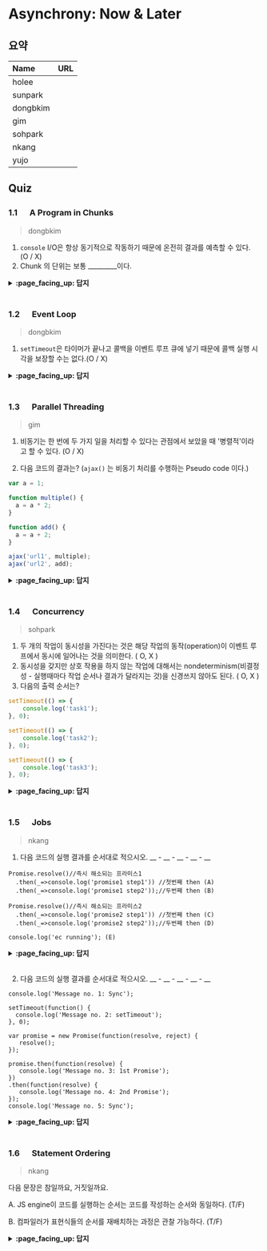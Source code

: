 # Asynchrony: Now & Later

## 요약
| Name | URL |
|:---|:---|
| holee |  |
| sunpark |  |
| dongbkim |  |
| gim |  |
| sohpark |  |
| nkang |  |
| yujo |  |

## Quiz
### 1.1 　  A Program in Chunks

> dongbkim

1. `console` I/O은 항상 동기적으로 작동하기 때문에 온전히 결과를 예측할 수 있다. (O / X)
2. Chunk 의 단위는 보통 _________이다.


<details>
<summary> <b> :page_facing_up: 답지 </b>  </summary>
<div markdown="1">

1. `console` I/O은 항상 동기적으로 작동하기 때문에 온전히 결과를 예측할 수 있다. (O / **X**)
`console` I/O는 성능상 유리할 경우 백그라운드에서 비동기적으로 처리되므로 "항상 동기적으로 작동된다"는 것은 옳지 않으며,  그로 인한 지연 발생 가능성 때문에 예상치 못한 결과를 얻게 될 수 있으므로 "온전히 결과를 예측할 수 있다"고 볼 수 없다.        
 it may perform better (from the page/UI perspective) for a browser to handle console I/O asynchronously in the background, without you perhaps even knowing that occurred. ...(중략)... Just be aware of this possible asynchronicity in I/O in case you ever run into issues in debugging where objects have been modified after a console.log(..) statement and yet you see the unexpected modifications show up.



2. Chunk 의 단위는 보통 **function** 이다.




</div>
</details>
<br>


### 1.2 　  Event Loop

> dongbkim

1. `setTimeout`은 타이머가 끝나고 콜백을 이벤트 루프 큐에 넣기 때문에 콜백 실행 시각을 보장할 수는 없다.(O / X)

<details>
<summary> <b> :page_facing_up: 답지 </b>  </summary>
<div markdown="1">

1. `setTimeout`은 타이머가 끝나고 콜백을 이벤트 루프 큐에 넣기 때문에 콜백 실행 시각을 보장할 수는 없다.(O /** X**)       

"`setTimeout`은 ... 콜백을 이벤트 루프 큐에 넣기 때문에 "이 틀렸다.    
It's important to note that setTimeout(..) doesn't put your callback on the event loop queue. What it does is set up a timer.       


</div>
</details>
<br>


### 1.3 　  Parallel Threading

> gim

1. 비동기는 한 번에 두 가지 일을 처리할 수 있다는 관점에서 보았을 때 '병렬적'이라고 할 수 있다. (O / X)

2. 다음 코드의 결과는? (`ajax()` 는 비동기 처리를 수행하는 Pseudo code 이다.)

```js
var a = 1;

function multiple() {
  a = a * 2;
}

function add() {
  a = a + 2;
}

ajax('url1', multiple);
ajax('url2', add);
```

<details>
<summary> <b> :page_facing_up: 답지 </b>  </summary>
<div markdown="1">

1. 비동기적 수행은 한 번에 두 가지 일을 처리할 수 있다는 관점에서 보았을 때 '병렬적'이라고 할 수 있다. (O / __X__)

> 싱글 스레드로 동작하는 엔진과 호스팅 환경의 이벤트 루프의 상호 작용으로 적절하게 동기적으로 처리할 뿐이지만, 그 속도가 아주 빠르기 때문에 우리가 인식하기에는 '병렬적'으로 처리하는 것처럼 보일 수 있다.

2. 다음 코드의 결과는? (ajax() 는 비동기 처리를 수행하는 Pseudo code 이다.)

> 알 수 없다. 두 실행문 중 먼저 응답이 된 순서대로 콜백을 실행하게 되기 때문에 조건에 따라 달라질 수 있고, 이렇게 예측 불가능한 조건을 race condition(경합 조건)이라고 한다.

</div>
</details>
<br>

### 1.4 　  Concurrency

> sohpark

1. 두 개의 작업이 동시성을 가진다는 것은 해당 작업의 동작(operation)이 이벤트 루프에서 동시에 일어나는 것을 의미한다. ( O, X )
2. 동시성을 갖지만 상호 작용을 하지 않는 작업에 대해서는 nondeterminism(비결정성 - 실행때마다 작업 순서나 결과가 달라지는 것)을 신경쓰지 않아도 된다. ( O, X )
3. 다음의 출력 순서는?
```javascript
setTimeout(() => {
    console.log('task1');
}, 0);

setTimeout(() => {
    console.log('task2');
}, 0);

setTimeout(() => {
    console.log('task3');
}, 0);
```

<details>
<summary> <b> :page_facing_up: 답지 </b>  </summary>
<div markdown="1">

1. X
> "Process 1" and "Process 2" run concurrently (task-level parallel), but their individual events run sequentially on the event loop queue.
2. O
> As two or more "processes" are interleaving their steps/events concurrently within the same program, they don't necessarily need to interact with each other if the tasks are unrelated. If they don't interact, nondeterminism is perfectly acceptable.
3. 출력 순서는 적힌 순서대로 보장되지 않는다. 고로 매번 달라질 수 있기에 알 수가 없다.

</div>
</details>
<br>

### 1.5 　  Jobs


> nkang
1. 다음 코드의 실행 결과를 순서대로 적으시오. __ - __ - __ - __ - __
```
Promise.resolve()//즉시 해소되는 프라미스1
  .then(_=>console.log('promise1 step1')) //첫번째 then (A)
  .then(_=>console.log('promise1 step2'));//두번째 then (B)

Promise.resolve()//즉시 해소되는 프라미스2
  .then(_=>console.log('promise2 step1')) //첫번째 then (C)
  .then(_=>console.log('promise2 step2'));//두번째 then (D)

console.log('ec running'); (E)

```

<details>
<summary> <b> :page_facing_up: 답지 </b>  </summary>
<div markdown="1">

E-A-C-B-D
```
ec running
promise1 step1
promise2 step1
promise1 step2
promise2 step2
```
프라미스의 then은 즉시 잡큐에 넣도록 스펙에서 규정하고 있으므로 즉시 해소된다 하더라도 현재 실행 중인 EC가 완료된 후 다음 잡으로 실행됨.

resolve로 즉시 해소되어도 then의 함수는 바로 호출되지 않고 우선 EC가 다 해소된 이후 잡큐에서 꺼내 실행됨

- 처음 등장한 프라미스1의 첫 번째 then이 잡큐에 등록
- 이 시점에서 then은 실행되지 않으므로 두 번째 then은 무시
- 이어 두 번째 등장한 프라미스2의 첫 번째 then이 잡큐에 등록. 이제 잡큐에는 두 개의 PromiseJobs가 등록됨
- 마지막 줄의 console.log가 실행되어 현재의 ScriptJobs가 완료
- 잡큐에 있는 다음 잡인 1번에서 등록한 첫 번째 프라미스의 첫 번째 then이 실행, 그 결과 다시 then이 호출되어 이를 잡큐에 등록
- 두 번째 잡큐에 들어있는 잡은 두 번째 프라미스의 첫 번째 then임. 이것도 실행하면 그 결과 잡큐에 두 번째 then의 내용을 등록
- 이제 첫 번째 프라미스의 두 번째 then이 실행
- 이어서 두 번째 프라미스의 두 번째 then이 실행

</div>
</details>
<br>

2. 다음 코드의 실행 결과를 순서대로 적으시오. __ - __ - __ - __ - __
```
console.log('Message no. 1: Sync');

setTimeout(function() {
  console.log('Message no. 2: setTimeout');
}, 0);

var promise = new Promise(function(resolve, reject) {
   resolve();
});

promise.then(function(resolve) {
   console.log('Message no. 3: 1st Promise');
})
.then(function(resolve) {
   console.log('Message no. 4: 2nd Promise');
});
console.log('Message no. 5: Sync');

```

<details>
<summary> <b> :page_facing_up: 답지 </b>  </summary>
<div markdown="1">

1-5-3-4-2
```
Message no. 1: Sync
Message no. 5: Sync
Message no. 3: 1st Promise
Message no. 4: 2nd Promise
Message no. 2: setTimeout
```
Promise가 수행된 후에 반환되는 콜백은 Job Queue에 추가.

Job Queue는 이벤트 루프의 tick이 오면 큐에 있는 모든 작업을 수행.

그리고 그 뒤에 Task를 실행.

</div>
</details>
<br>

### 1.6 　  Statement Ordering

> nkang

다음 문장은 참일까요, 거짓일까요.

A. JS engine이 코드를 실행하는 순서는 코드를 작성하는 순서와 동일하다. (T/F)

B. 컴파일러가 표현식들의 순서를 재배치하는 과정은 관찰 가능하다. (T/F)


<details>
<summary> <b> :page_facing_up: 답지 </b>  </summary>
<div markdown="1">

F, F

</div>
</details>
<br>
